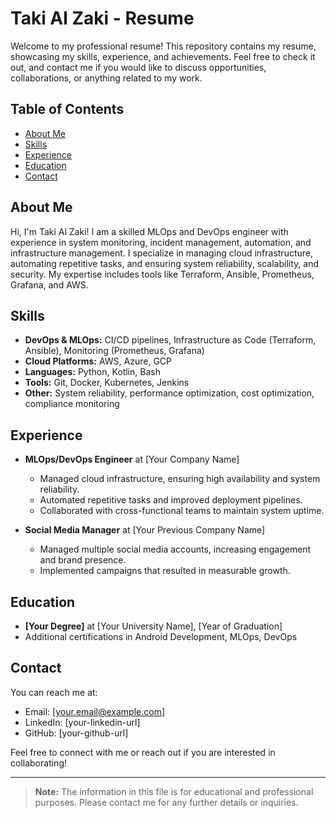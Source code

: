 # Taki Al Zaki - Resume

Welcome to my professional resume! This repository contains my resume, showcasing my skills, experience, and achievements. Feel free to check it out, and contact me if you would like to discuss opportunities, collaborations, or anything related to my work.

## Table of Contents
- [About Me](#about-me)
- [Skills](#skills)
- [Experience](#experience)
- [Education](#education)
- [Contact](#contact)

## About Me
Hi, I'm Taki Al Zaki! I am a skilled MLOps and DevOps engineer with experience in system monitoring, incident management, automation, and infrastructure management. I specialize in managing cloud infrastructure, automating repetitive tasks, and ensuring system reliability, scalability, and security. My expertise includes tools like Terraform, Ansible, Prometheus, Grafana, and AWS.

## Skills
- **DevOps & MLOps:** CI/CD pipelines, Infrastructure as Code (Terraform, Ansible), Monitoring (Prometheus, Grafana)
- **Cloud Platforms:** AWS, Azure, GCP
- **Languages:** Python, Kotlin, Bash
- **Tools:** Git, Docker, Kubernetes, Jenkins
- **Other:** System reliability, performance optimization, cost optimization, compliance monitoring

## Experience
- **MLOps/DevOps Engineer** at [Your Company Name]
  - Managed cloud infrastructure, ensuring high availability and system reliability.
  - Automated repetitive tasks and improved deployment pipelines.
  - Collaborated with cross-functional teams to maintain system uptime.

- **Social Media Manager** at [Your Previous Company Name]
  - Managed multiple social media accounts, increasing engagement and brand presence.
  - Implemented campaigns that resulted in measurable growth.

## Education
- **[Your Degree]** at [Your University Name], [Year of Graduation]
- Additional certifications in Android Development, MLOps, DevOps

## Contact
You can reach me at:
- Email: [your.email@example.com]
- LinkedIn: [your-linkedin-url]
- GitHub: [your-github-url]

Feel free to connect with me or reach out if you are interested in collaborating!

---

> **Note:** The information in this file is for educational and professional purposes. Please contact me for any further details or inquiries.
